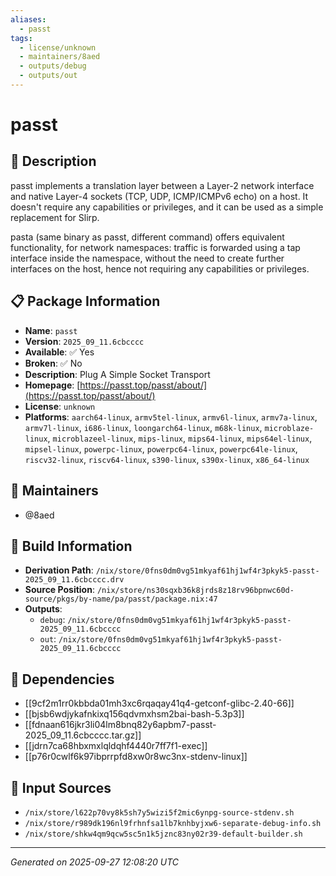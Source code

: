 ```yaml
---
aliases:
  - passt
tags:
  - license/unknown
  - maintainers/8aed
  - outputs/debug
  - outputs/out
---
```


# passt

## 📝 Description

passt implements a translation layer between a Layer-2 network interface
and native Layer-4 sockets (TCP, UDP, ICMP/ICMPv6 echo) on a host.
It doesn't require any capabilities or privileges, and it can be used as
a simple replacement for Slirp.

pasta (same binary as passt, different command) offers equivalent
functionality, for network namespaces: traffic is forwarded using a tap
interface inside the namespace, without the need to create further
interfaces on the host, hence not requiring any capabilities or
privileges.


## 📋 Package Information

- **Name**: `passt`
- **Version**: `2025_09_11.6cbcccc`
- **Available**: ✅ Yes
- **Broken**: ✅ No
- **Description**: Plug A Simple Socket Transport
- **Homepage**: [https://passt.top/passt/about/](https://passt.top/passt/about/)
- **License**: `unknown`
- **Platforms**: `aarch64-linux`, `armv5tel-linux`, `armv6l-linux`, `armv7a-linux`, `armv7l-linux`, `i686-linux`, `loongarch64-linux`, `m68k-linux`, `microblaze-linux`, `microblazeel-linux`, `mips-linux`, `mips64-linux`, `mips64el-linux`, `mipsel-linux`, `powerpc-linux`, `powerpc64-linux`, `powerpc64le-linux`, `riscv32-linux`, `riscv64-linux`, `s390-linux`, `s390x-linux`, `x86_64-linux`
## 👥 Maintainers

- @8aed


## 🔧 Build Information

- **Derivation Path**: `/nix/store/0fns0dm0vg51mkyaf61hj1wf4r3pkyk5-passt-2025_09_11.6cbcccc.drv`
- **Source Position**: `/nix/store/ns30sqxb36k8jrds8z18rv96bpnwc60d-source/pkgs/by-name/pa/passt/package.nix:47`
- **Outputs**:
  - `debug`:  `/nix/store/0fns0dm0vg51mkyaf61hj1wf4r3pkyk5-passt-2025_09_11.6cbcccc`
  - `out`:  `/nix/store/0fns0dm0vg51mkyaf61hj1wf4r3pkyk5-passt-2025_09_11.6cbcccc`

## 🔗 Dependencies

- [[9cf2m1rr0kbbda01mh3xc6rqaqay41q4-getconf-glibc-2.40-66]]
- [[bjsb6wdjykafnkixq156qdvmxhsm2bai-bash-5.3p3]]
- [[fdnaan616jkr3li04lm8bnq82y6apbm7-passt-2025_09_11.6cbcccc.tar.gz]]
- [[jdrn7ca68hbxmxlqldqhf4440r7ff7f1-exec]]
- [[p76r0cwlf6k97ibprrpfd8xw0r8wc3nx-stdenv-linux]]

## 📁 Input Sources

- `/nix/store/l622p70vy8k5sh7y5wizi5f2mic6ynpg-source-stdenv.sh`
- `/nix/store/r989dk196nl9frhnfsa1lb7knhbyjxw6-separate-debug-info.sh`
- `/nix/store/shkw4qm9qcw5sc5n1k5jznc83ny02r39-default-builder.sh`

---
*Generated on 2025-09-27 12:08:20 UTC*
